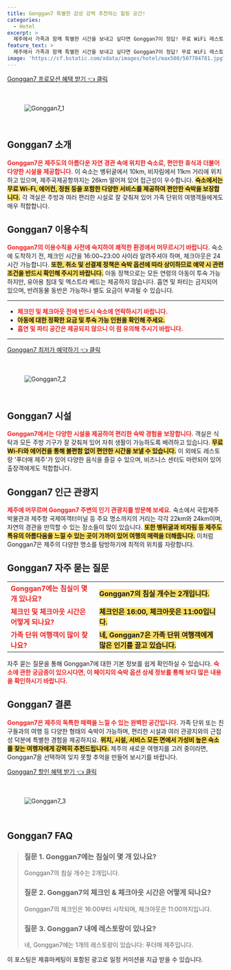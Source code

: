 ```yaml
---
title: Gonggan7 특별한 감성 강력 추천하는 힐링 공간!
categories:
  - Hotel
excerpt: >
  제주에서 가족과 함께 특별한 시간을 보내고 싶다면 Gonggan7이 정답! 무료 WiFi 레스토랑 에어컨을 갖춘 편안한 숙소에서 잊지 못할 추억을 만들어보세요.
feature_text: >
  제주에서 가족과 함께 특별한 시간을 보내고 싶다면 Gonggan7이 정답! 무료 WiFi 레스토랑 에어컨을 갖춘 편안한 숙소에서 잊지 못할 추억을 만들어보세요.
image: 'https://cf.bstatic.com/xdata/images/hotel/max500/507784781.jpg?k=dc98a0e6f5af7392dcfeb595c37d4b6dda57a710975208e781e7a571e32d2677&o=&hp=1'
---
```


<p><a class="modoo-button" href="https://tinyurl.com/2xljpolm" rel="nofollow noopener">Gonggan7 프로모션 혜택 받기 👈 클릭</a></p><br/>
<figure class="image"><img alt="Gonggan7_1" src="https://cf.bstatic.com/xdata/images/hotel/max1024x768/508300702.jpg?k=5c13d94ccc2346bcd47ac512c5905c1ff514ac7ca6b275274f3335e4f4e7f231&amp;o=&amp;hp=1"/></figure><br/>

<h2 id="Gonggan7_소개">Gonggan7 소개</h2>
<p><b><span style="color: #ee2323;">Gonggan7은 제주도의 아름다운 자연 경관 속에 위치한 숙소로, 편안한 휴식과 더불어 다양한 시설을 제공합니다.</span></b> 이 숙소는 벵뒤굴에서 10km, 비자림에서 11km 거리에 위치하고 있으며, 제주국제공항까지는 26km 떨어져 있어 접근성이 우수합니다. <b><span style="background-color: #ffe066;">숙소에서는 무료 Wi-Fi, 에어컨, 정원 등을 포함한 다양한 서비스를 제공하여 편안한 숙박을 보장합니다.</span></b> 각 객실은 주방과 여러 편리한 시설로 잘 갖춰져 있어 가족 단위의 여행객들에게도 매우 적합합니다.</p>
<h2 id="Gonggan7_이용수칙">Gonggan7 이용수칙</h2>
<p><b><span style="color: #ee2323;">Gonggan7의 이용수칙을 사전에 숙지하여 쾌적한 환경에서 머무르시기 바랍니다.</span></b> 숙소에 도착하기 전, 체크인 시간을 16:00~23:00 사이라 알려주셔야 하며, 체크아웃은 24시간 가능합니다. <b><span style="background-color: #ffe066;">또한, 취소 및 선결제 정책은 숙박 옵션에 따라 상이하므로 예약 시 관련 조건을 반드시 확인해 주시기 바랍니다.</span></b> 아동 정책으로는 모든 연령의 아동이 투숙 가능하지만, 유아용 침대 및 엑스트라 베드는 제공하지 않습니다. 흡연 및 파티는 금지되어 있으며, 반려동물 동반은 가능하나 별도 요금이 부과될 수 있습니다.</p>
<hr/>
<ul>
<li><b><span style="color: #ee2323;">체크인 및 체크아웃 전에 반드시 숙소에 연락하시기 바랍니다.</span></b></li>
<li><b><span style="background-color: #ffe066;">아동에 대한 정확한 요금 및 투숙 가능 인원을 확인해 주세요.</span></b></li>
<li><b><span style="color: #ee2323;">흡연 및 파티 공간은 제공되지 않으니 이 점 유의해 주시기 바랍니다.</span></b></li>
</ul>
<hr/>
<p><a class="modoo-button" href="https://tinyurl.com/2xljpolm" rel="nofollow noopener">Gonggan7 최저가 예약하기 👈 클릭</a></p><br/>
<figure class="image"><img alt="Gonggan7_2" src="https://cf.bstatic.com/xdata/images/hotel/max500/507784781.jpg?k=dc98a0e6f5af7392dcfeb595c37d4b6dda57a710975208e781e7a571e32d2677&amp;o=&amp;hp=1"/></figure><br/>
<h2 id="Gonggan7_시설">Gonggan7 시설</h2>
<p><b><span style="color: #ee2323;">Gonggan7에서는 다양한 시설을 제공하여 편리한 숙박 경험을 보장합니다.</span></b> 객실은 식탁과 모든 주방 기구가 잘 갖춰져 있어 자취 생활이 가능하도록 배려하고 있습니다. <b><span style="background-color: #ffe066;">무료 Wi-Fi와 에어컨을 통해 불편함 없이 편안한 시간을 보낼 수 있습니다.</span></b> 이 외에도 레스토랑 '푸더매 제주'가 있어 다양한 음식을 즐길 수 있으며, 비즈니스 센터도 마련되어 있어 출장객에게도 적합합니다.</p>
<h2 id="Gonggan7_관광지">Gonggan7 인근 관광지</h2>
<p><b><span style="color: #ee2323;">제주에 머무르며 Gonggan7 주변의 인기 관광지를 방문해 보세요.</span></b> 숙소에서 국립제주박물관과 제주항 국제여객터미널 등 주요 명소까지의 거리는 각각 22km와 24km이며, 자연의 경관을 만끽할 수 있는 장소들이 많이 있습니다. <b><span style="background-color: #ffe066;">또한 벵뒤굴과 비자림 등 제주도 특유의 아름다움을 느낄 수 있는 곳이 가까이 있어 여행의 매력을 더해줍니다.</span></b> 이처럼 Gonggan7은 제주의 다양한 명소를 탐방하기에 최적의 위치를 자랑합니다.</p>
<h2 id="Gonggan7_자주묻는질문">Gonggan7 자주 묻는 질문</h2>
<table>
<tr>
<td><b><span style="color: #ee2323;">Gonggan7에는 침실이 몇 개 있나요?</span></b></td>
<td><b><span style="background-color: #ffe066;">Gonggan7의 침실 개수는 2개입니다.</span></b></td>
</tr>
<tr>
<td><b><span style="color: #ee2323;">체크인 및 체크아웃 시간은 어떻게 되나요?</span></b></td>
<td><b><span style="background-color: #ffe066;">체크인은 16:00, 체크아웃은 11:00입니다.</span></b></td>
</tr>
<tr>
<td><b><span style="color: #ee2323;">가족 단위 여행객이 많이 찾나요?</span></b></td>
<td><b><span style="background-color: #ffe066;">네, Gonggan7은 가족 단위 여행객에게 많은 인기를 끌고 있습니다.</span></b></td>
</tr>
</table>
<p>자주 묻는 질문을 통해 Gonggan7에 대한 기본 정보를 쉽게 확인하실 수 있습니다. <b><span style="color: #ee2323;">숙소에 관한 궁금증이 있으시다면, 이 페이지의 숙박 옵션 상세 정보를 통해 보다 많은 내용을 확인하시기 바랍니다.</span></b></p>
<h2 id="Gonggan7_결론">Gonggan7 결론</h2>
<p><b><span style="color: #ee2323;">Gonggan7은 제주의 독특한 매력을 느낄 수 있는 완벽한 공간입니다.</span></b> 가족 단위 또는 친구들과의 여행 등 다양한 형태의 숙박이 가능하며, 편리한 시설과 여러 관광지와의 근접성 덕분에 특별한 경험을 제공하지요. <b><span style="background-color: #ffe066;">위치, 시설, 서비스 모든 면에서 가성비 높은 숙소를 찾는 여행자에게 강력히 추천드립니다.</span></b> 제주의 새로운 여행지를 고려 중이라면, Gonggan7을 선택하여 잊지 못할 추억을 만들어 보시기를 바랍니다.</p>

<p><a class="modoo-button" href="https://tinyurl.com/2xljpolm" rel="nofollow noopener">Gonggan7 할인 혜택 받기 👈 클릭</a></p><br>

<figure class="image"><img src="https://cf.bstatic.com/xdata/images/hotel/max500/511414912.jpg?k=77d33a93cc89a84b9397e2f3263a6dcbdda1d060e05a9cc3669d2ac51e3634ad&o=&hp=1" alt="Gonggan7_3"></figure><br>
<h2 id="Gonggan7_FAQ">Gonggan7 FAQ</h2>
<div itemscope="" itemtype="https://schema.org/FAQPage"> 
<blockquote> 
<div itemscope="" itemprop="mainEntity" itemtype="https://schema.org/Question"> 
<h3 id="질문_1" itemprop="name">질문 1. Gonggan7에는 침실이 몇 개 있나요?</h3> 
<div itemscope="" itemprop="acceptedAnswer" itemtype="https://schema.org/Answer"> 
<span itemprop="text"> 
<p>Gonggan7의 침실 개수는 2개입니다.</p> 
</span> 
</div> 
</div> 

<div itemscope="" itemprop="mainEntity" itemtype="https://schema.org/Question"> 
<h3 id="질문_2" itemprop="name">질문 2. Gonggan7의 체크인 & 체크아웃 시간은 어떻게 되나요?</h3> 
<div itemscope="" itemprop="acceptedAnswer" itemtype="https://schema.org/Answer"> 
<span itemprop="text"> 
<p>Gonggan7의 체크인은 16:00부터 시작되며, 체크아웃은 11:00까지입니다.</p> 
</span> 
</div> 
</div> 

<div itemscope="" itemprop="mainEntity" itemtype="https://schema.org/Question"> 
<h3 id="질문_3" itemprop="name">질문 3. Gonggan7 내에 레스토랑이 있나요?</h3> 
<div itemscope="" itemprop="acceptedAnswer" itemtype="https://schema.org/Answer"> 
<span itemprop="text"> 
<p>네, Gonggan7에는 1개의 레스토랑이 있습니다: 푸더매 제주입니다.</p> 
</span> 
</div> 
</div> 
</blockquote> 
</div><p>이 포스팅은 제휴마케팅이 포함된 광고로 일정 커미션을 지급 받을 수 있습니다.</p>


